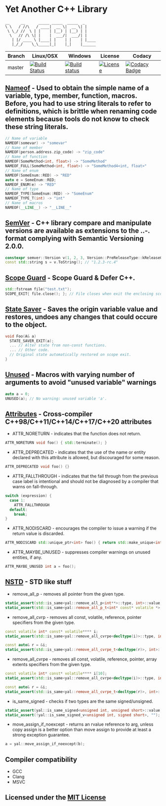 # Yet Another C++ Library

```text
__     __      _____ _____  _____  _
\ \   / //\   / ____|  __ \|  __ \| |
 \ \_/ //  \ | |    | |__) | |__) | |
  \   // /\ \| |    |  ___/|  ___/| |
   | |/ ____ \ |____| |    | |    | |____
   |_/_/    \_\_____|_|    |_|    |______
```

Branch | Linux/OSX | Windows | License | Codacy
-------|-----------|---------|---------|-------
master |[![Build Status](https://travis-ci.org/Neargye/yacppl.svg?branch=master)](https://travis-ci.org/Neargye/yacppl)|[![Build status](https://ci.appveyor.com/api/projects/status/7dmf3ri22cxfoaxm/branch/master?svg=true)](https://ci.appveyor.com/project/Neargye/yacppl/branch/master)|[![License](https://img.shields.io/github/license/Neargye/yacppl.svg)](LICENSE)|[![Codacy Badge](https://api.codacy.com/project/badge/Grade/70dfd3b3bb14434a8abffd1bb9fb593c)](https://www.codacy.com/app/Neargye/yacppl?utm_source=github.com&amp;utm_medium=referral&amp;utm_content=Neargye/yacppl&amp;utm_campaign=Badge_Grade)

## [Nameof](https://github.com/Neargye/nameof) - Used to obtain the simple name of a variable, type, member, function, macros. Before, you had to use string literals to refer to definitions, which is brittle when renaming code elements because tools do not know to check these string literals.

```cpp
// Name of variable
NAMEOF(somevar) -> "somevar"
// Name of member
NAMEOF(person.address.zip_code) -> "zip_code"
// Name of function
NAMEOF(SomeMethod<int, float>) -> "SomeMethod"
NAMEOF_FULL(SomeMethod<int, float>) -> "SomeMethod4<int, float>"
// Name of enum
NAMEOF(SomeEnum::RED) -> "RED"
auto e = SomeEnum::RED;
NAMEOF_ENUM(e) -> "RED"
// Name of type
NAMEOF_TYPE(SomeEnum::RED) -> "SomeEnum"
NAMEOF_TYPE_T(int) -> "int"
// Name of macros
NAMEOF(__LINE__) -> "__LINE__"
```

## [SemVer](https://github.com/Neargye/semver) - C++ library compare and manipulate versions are available as extensions to the <major>.<minor>.<patch>-<prerelease>.<prereleaseversion> format complying with Semantic Versioning 2.0.0.

```cpp
constexpr semver::Version v(1, 2, 3, Version::PreReleaseType::kReleaseCandidate, 4);
const std::string s = v.ToString(); // "1.2.3-rc.4"
```

## [Scope Guard](https://github.com/Neargye/scope_guard) - Scope Guard & Defer C++.

```cpp
std::fstream file("test.txt");
SCOPE_EXIT{ file.close(); }; // File closes when exit the enclosing scope or errors occure.
```

## [State Saver](https://github.com/Neargye/state_saver) - Saves the origin variable value and restores, undoes any changes that could occure to the object.

```cpp
void Foo(A& a)
  STATE_SAVER_EXIT(a);
  ... // Alter state from non-const functions.
  ... // Other code.
  // Original state automatically restored on scope exit.
}
```

## [Unused](include/unused.hpp) - Macros with varying number of arguments to avoid "unused variable" warnings

```cpp
auto a = 0;
UNUSED(a); // No warning: unused variable 'a'.
```

## [Attributes](include/attributes.hpp) - Cross-compiler C++98/C++11/C++14/C++17/C++20 attributes

* ATTR_NORETURN - indicates that the function does not return.

```cpp
ATTR_NORETURN void foo() { std::terminate(); }
```

* ATTR_DEPRECATED - indicates that the use of the name or entity declared with this attribute is allowed, but discouraged for some reason.

```cpp
ATTR_DEPRECATED void foo() {}
```

* ATTR_FALLTHROUGH - indicates that the fall through from the previous case label is intentional and should not be diagnosed by a compiler that warns on fall-through.

```cpp
switch (expression) {
  case 1:
    ATTR_FALLTHROUGH
  default:
    break;
}
```

* ATTR_NODISCARD - encourages the compiler to issue a warning if the return value is discarded.

```cpp
ATTR_NODISCARD std::unique_ptr<int> foo() { return std::make_unique<int>(42); }
```

* ATTR_MAYBE_UNUSED - suppresses compiler warnings on unused entities, if any.

```cpp
ATTR_MAYBE_UNUSED int a = foo();
```

## [NSTD](include/nstd.hpp) - STD like stuff

* remove_all_p - removes all pointer from the given type.

```cpp
static_assert(std::is_same<yal::remove_all_p<int**>::type, int>::value, "");
static_assert(std::is_same<yal::remove_all_p_t<int* const* volatile *>, int>::value, "what?");
```

* remove_all_cvrp - removes all const, volatile, reference, pointer specifiers from the given type.

```cpp
const volatile int* const* volatile**** i;
static_assert(std::is_same<yal::remove_all_cvrpe<decltype(i)>::type, int>::value, "");

const auto& r = &i;
static_assert(std::is_same<yal::remove_all_cvrpe_t<decltype(r)>, int>::value, "");
```

* remove_all_cvrpe - removes all const, volatile, reference, pointer, array extents specifiers from the given type.

```cpp
const volatile int* const* volatile**** i[10];
static_assert(std::is_same<yal::remove_all_cvrpe<decltype(i)>::type, int>::value, "");

const auto& r = &i;
static_assert(std::is_same<yal::remove_all_cvrpe_t<decltype(r)>, int>::value, "");
```

* is_same_signed - checks if two types are the same signed/unsigned.

```cpp
static_assert(yal::is_same_signed<unsigned int, unsigned short>::value, "");
static_assert(!yal::is_same_signed_v<unsigned int, signed short>, "");
```

* move_assign_if_noexcept - returns an rvalue reference to arg, unless copy assign is a better option than move assign to provide at least a strong exception guarantee.

```cpp
a = yal::move_assign_if_noexcept(b);
```

## Compiler compatibility

* GCC
* Clang
* MSVC

## Licensed under the [MIT License](LICENSE)
